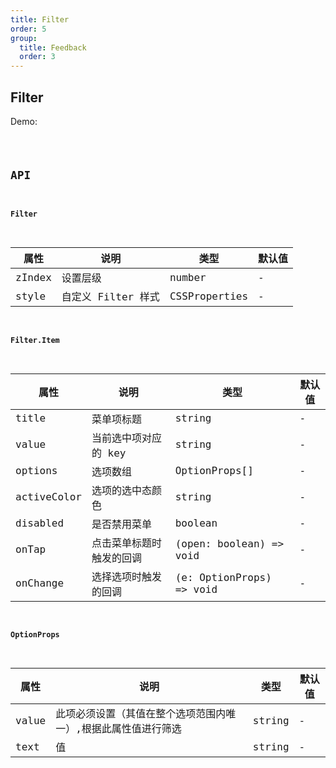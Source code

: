 ```yaml
---
title: Filter
order: 5
group:
  title: Feedback
  order: 3
---
```


## Filter

Demo:

<code src="./filter/index.tsx" />

## API

#### Filter

| 属性   | 说明               | 类型          | 默认值 |
| ------ | ------------------ | ------------- | ------ |
| zIndex | 设置层级           | number        | -      |
| style  | 自定义 Filter 样式 | CSSProperties | -      |

#### Filter.Item

| 属性        | 说明                     | 类型                     | 默认值 |
| ----------- | ------------------------ | ------------------------ | ------ |
| title       | 菜单项标题               | string                   | -      |
| value       | 当前选中项对应的 key     | string                   | -      |
| options     | 选项数组                 | OptionProps[]            | -      |
| activeColor | 选项的选中态颜色         | string                   | -      |
| disabled    | 是否禁用菜单             | boolean                  | -      |
| onTap       | 点击菜单标题时触发的回调 | (open: boolean) => void  | -      |
| onChange    | 选择选项时触发的回调     | (e: OptionProps) => void | -      |

#### OptionProps

| 属性  | 说明                                                          | 类型   | 默认值 |
| ----- | ------------------------------------------------------------- | ------ | ------ |
| value | 此项必须设置（其值在整个选项范围内唯一）,根据此属性值进行筛选 | string | -      |
| text  | 值                                                            | string | -      |
